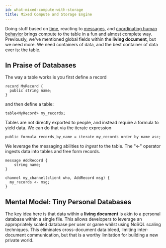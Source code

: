 ```yaml
---
id: what-mixed-compute-with-storage
title: Mixed Compute and Storage Engine
---
```


Doing stuff based on [time](what-the-living-document), reacting to [messages](what-actors-are-actings), and [coordinating human behavior](what-workflow-dungeon-master-as-a-service) brings compute to the table in a fun and almost complete way. Previously, we've mentioned global fields within the **living document**, but we need more. We need containers of data, and the best container of data ever is: the table.

In Praise of Databases
----------------------

The way a table works is you first define a record

```adama
record MyRecord {
  public string name;
}
```

and then define a table:

```adama
table<MyRecord> my_records;
```

Tables are not directly exported to people, and instead require a formula to yield data. We can do that via the iterate expression

```adama
public formula records_by_name = iterate my_records order by name asc;
```

We leverage the messaging abilities to *ingest* to the table. The "<-" operator ingests data into tables and free form records.

```adama
message AddRecord {
	string name;
}

channel my_channel(client who, AddRecord msg) {
  my_records <- msg;
}
```

Mental Model: Tiny Personal Databases
-------------------------------------
The key idea here is that data within a **living document** is akin to a personal database within a single file. This allows developers to leverage an appropriately scaled database per user or game whilst using NoSQL scaling techniques. This eliminates cross-document data bleed, limiting inter-document communication, but that is a worthy limitation for building a new private world.